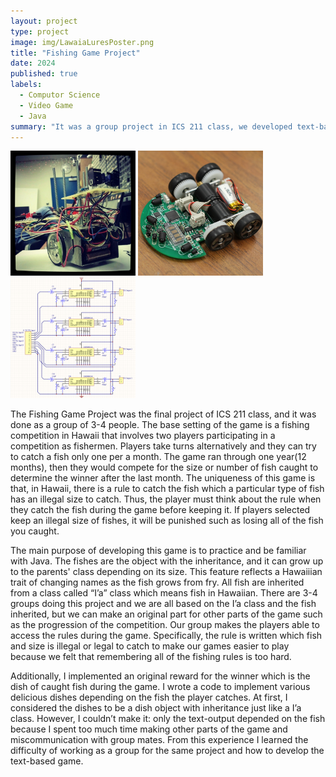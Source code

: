 ```yaml
---
layout: project
type: project
image: img/LawaiaLuresPoster.png
title: "Fishing Game Project"
date: 2024
published: true
labels:
  - Computor Science
  - Video Game
  - Java
summary: "It was a group project in ICS 211 class, we developed text-base fishing game of the fish with a Hawaiian name."
---
```


<div class="text-center p-4">
  <img width="200px" src="../img/micromouse/micromouse-robot.png" class="img-thumbnail" >
  <img width="200px" src="../img/micromouse/micromouse-robot-2.jpg" class="img-thumbnail" >
  <img width="200px" src="../img/micromouse/micromouse-circuit.png" class="img-thumbnail" >
</div>

The Fishing Game Project was the final project of ICS 211 class, and it was done as a group of 3-4 people. The base setting of the game is a fishing competition in Hawaii that involves two players participating in a competition as fishermen.  Players take turns alternatively and they can try to catch a fish only one per a month. The game ran through one year(12 months), then they would compete for the size or number of fish caught to determine the winner after the last month. The uniqueness of this game is that, in Hawaii, there is a rule to catch the fish which a particular type of fish has an illegal size to catch. Thus, the player must think about the rule when they catch the fish during the game before keeping it. If players selected keep an illegal size of fishes, it will be punished such as losing all of the fish you caught.

The main purpose of developing this game is to practice and be familiar with Java. The fishes are the object with the inheritance, and it can grow up to the parents' class depending on its size. This feature reflects a Hawaiiian trait of changing names as the fish grows from fry. All fish are inherited from a class called “I’a” class which means fish in Hawaiian. There are 3-4 groups doing this project and we are all based on the I’a class and the fish inherited, but we can make an original part for other parts of the game such as the progression of the competition. Our group makes the players able to access the rules during the game. Specifically, the rule is written which fish and size is illegal or legal to catch to make our games easier to play because we felt that remembering all of the fishing rules is too hard. 

Additionally, I implemented an original reward for the winner which is the dish of caught fish during the game. I wrote a code to implement various delicious dishes depending on the fish the player catches. At first, I considered the dishes to be a dish object with inheritance just like a I’a class. However, I couldn’t make it: only the text-output depended on the fish because I spent too much time making other parts of the game and miscommunication with group mates. From this experience I learned the difficulty of working as a group for the same project and how to develop the text-based game. 
